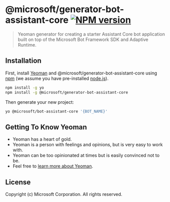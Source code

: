 # @microsoft/generator-bot-assistant-core [![NPM version][npm-image]][npm-url]
> Yeoman generator for creating a starter Assistant Core bot application built on top of the Microsoft Bot Framework SDK and Adaptive Runtime.

## Installation

First, install [Yeoman](http://yeoman.io) and @microsoft/generator-bot-assistant-core using [npm](https://www.npmjs.com/) (we assume you have pre-installed [node.js](https://nodejs.org/)).

```bash
npm install -g yo
npm install -g @microsoft/generator-bot-assistant-core
```

Then generate your new project:

```bash
yo @microsoft/bot-assistant-core '{BOT_NAME}'
```

## Getting To Know Yeoman

 * Yeoman has a heart of gold.
 * Yeoman is a person with feelings and opinions, but is very easy to work with.
 * Yeoman can be too opinionated at times but is easily convinced not to be.
 * Feel free to [learn more about Yeoman](http://yeoman.io/).

## License
Copyright (c) Microsoft Corporation. All rights reserved.

[npm-image]: https://badge.fury.io/js/%40microsoft%2Fgenerator-bot-assistant-core.svg
[npm-url]: https://www.npmjs.com/package/@microsoft/generator-bot-assistant-core
